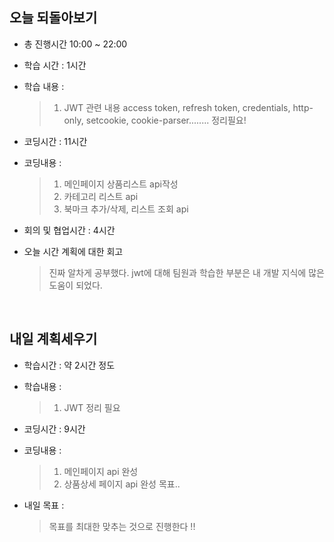 ## 오늘 되돌아보기
- 총 진행시간 10:00 ~ 22:00
- 학습 시간 : 1시간
- 학습 내용 : 
  > 1. JWT 관련 내용
  > access token, refresh token, credentials, http-only, setcookie, cookie-parser........ 정리필요!

- 코딩시간 : 11시간
- 코딩내용 : 
  > 1. 메인페이지 상품리스트 api작성
  > 2. 카테고리 리스트 api
  > 3. 북마크 추가/삭제, 리스트 조회 api

- 회의 및 협업시간 : 4시간
- 오늘 시간 계획에 대한 회고
  > 진짜 알차게 공부했다. jwt에 대해 팀원과 학습한 부분은 내 개발 지식에 많은 도움이 되었다.

<br>

## 내일 계획세우기
- 학습시간 : 약 2시간 정도
- 학습내용 : 
  > 1. JWT 정리 필요

- 코딩시간 : 9시간
- 코딩내용 :
  > 1. 메인페이지 api 완성
  > 2. 상품상세 페이지 api 완성 목표..

- 내일 목표 :
  > 목표를 최대한 맞추는 것으로 진행한다 !!


  